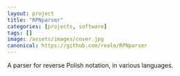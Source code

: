 ```yaml
---
layout: project
title: "RPNparser"
categories: [projects, software]
tags: []
image: /assets/images/cover.jpg
canonical: https://github.com/reale/RPNparser
---
```


A parser for reverse Polish notation, in various languages.
